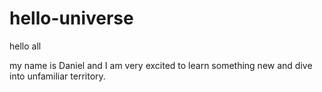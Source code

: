 # hello-universe

hello all

my name is Daniel and I am very excited to learn something new and dive into unfamiliar territory. 
